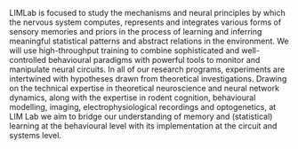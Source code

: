 LIMLab is focused to study the mechanisms and neural principles by which the nervous system computes, represents and integrates various forms of sensory memories and priors in the process of learning and inferring meaningful statistical patterns and abstract relations in the environment.
We will use high-throughput training to combine sophisticated and well-controlled behavioural paradigms with powerful tools to monitor and manipulate neural circuits. In all of our research programs, experiments are intertwined with hypotheses drawn from theoretical investigations.
Drawing on the technical expertise in theoretical neuroscience and neural network dynamics, along with the expertise in rodent cognition, behavioural modelling, imaging, electrophysiological recordings and optogenetics, 
at LIM Lab we aim to bridge our understanding of memory and (statistical) learning at the behavioural level with its implementation at the circuit and systems level. 
<!--

**Here are some ideas to get you started:**

🙋‍♀️ A short introduction - what is your organization all about?
🌈 Contribution guidelines - how can the community get involved?
👩‍💻 Useful resources - where can the community find your docs? Is there anything else the community should know?
🍿 Fun facts - what does your team eat for breakfast?
🧙 Remember, you can do mighty things with the power of [Markdown](https://docs.github.com/github/writing-on-github/getting-started-with-writing-and-formatting-on-github/basic-writing-and-formatting-syntax)
-->

